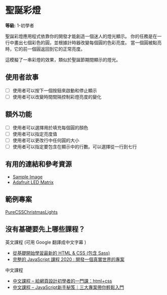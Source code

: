 # 聖誕彩燈

**等級:** 1-初學者

聖誕彩燈應用程式依靠你的開發才能創造一個迷人的燈光顯示。 你的任務是在一行中畫出七個彩色的圓，並根據計時器改變每個圓的色彩亮度。 當一個圓被點亮時，它的前一個圓返回到它的正常亮度。


這模擬了一串彩燈的效果，類似於聖誕節期間顯示的燈光。

## 使用者故事

-   [ ] 使用者可以按下一個按鈕來啟動和停止顯示
-   [ ] 使用者可以改變時間間隔控制彩燈亮度的變化

## 額外功能

-   [ ] 使用者可以選擇用於填充每個圓的顏色
-   [ ] 使用者可以指定亮度值
-   [ ] 使用者可以更改行中任何圓的大小
-   [ ] 使用者可以指定要包含在顯示中的行數。可以選擇從一行到七行

## 有用的連結和參考資源

-   [Sample Image](https://previews.123rf.com/images/whiterabbit/whiterabbit1003/whiterabbit100300020/6582600-seven-color-balls-red-orange-yellow-green-cyan-blue-and-magenta-in-a-row-on-a-white-background.jpg)
-   [Adafruit LED Matrix](https://cdn-shop.adafruit.com/970x728/1487-02.jpg)

## 範例專案

[PureCSSChristmasLights](https://codepen.io/tobyj/pen/QjvEex)

## 沒有基礎要先上哪些課程？

英文課程 (可用 Google 翻譯成中文字幕 ) 

- [從基礎開始學習最新的 HTML & CSS (包含 Sass)](https://softnshare.com/modern-html-css-from-the-beginning/)
- [完整的 JavaScript 課程 2020 : 開發一個真實世界的專案](https://softnshare.com/the-complete-javascript-course/)

中文課程

- [中文課程 – 給網頁設計初學者的一門課：html+css](https://softnshare.com/htmlcss-d/)
- [中文課程 – JavaScript新手秘笈｜三大專案帶你輕鬆入門]( https://softnshare.com/%e4%b8%ad%e6%96%87%e8%aa%b2%e7%a8%8b-javascript%e6%96%b0%e6%89%8b%e7%a7%98%e7%ac%88/)
